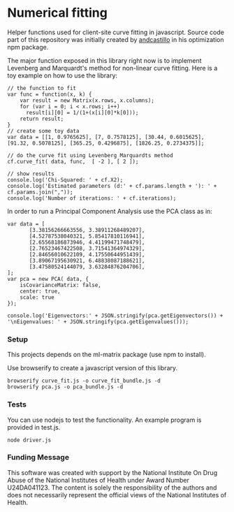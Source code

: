 # Numerical fitting

Helper functions used for client-site curve fitting in javascript. Source code part of this repository was initially created by [andcastillo](https://www.npmjs.com/~andcastillo) in his optimization npm package.

The major function exposed in this library right now is to implement Levenberg and Marquardt's method for non-linear curve fitting. Here is a toy example on how to use the library:
```
// the function to fit
var func = function(x, k) {
    var result = new Matrix(x.rows, x.columns);
    for (var i = 0; i < x.rows; i++)
      result[i][0] = 1/(1+(x[i][0]*k[0]));
    return result;
}
// create some toy data
var data = [[1, 0.9765625], [7, 0.7578125], [30.44, 0.6015625], [91.32, 0.5078125], [365.25, 0.4296875], [1826.25, 0.2734375]];

// do the curve fit using Levenberg Marquardts method
cf.curve_fit( data, func,  [ -2 ], [ 2 ]);

// show results
console.log('Chi-Squared: ' + cf.X2);
console.log('Estimated parameters (d:' + cf.params.length + '): ' + cf.params.join(","));
console.log('Number of iterations: ' + cf.iterations);
```

In order to run a Principal Component Analysis use the PCA class as in:
```
var data = [
       [3.38156266663556, 3.38911268489207],
       [4.52787538040321, 5.85417810116941],
       [2.65568186873946, 4.41199471748479],
       [2.76523467422508, 3.71541364974329],
       [2.84656010622109, 4.17550644951439],
       [3.89067195630921, 6.48838087188621],
       [3.47580524144079, 3.63284876204706],
];
var pca = new PCA( data, {
    isCovarianceMatrix: false,
    center: true,
    scale: true
});

console.log('Eigenvectors:' + JSON.stringify(pca.getEigenvectors()) + '\nEigenvalues: ' + JSON.stringify(pca.getEigenvalues()));
```

### Setup 

This projects depends on the ml-matrix package (use npm to install).

Use browserify to create a javascript version of this library.

```
browserify curve_fit.js -o curve_fit_bundle.js -d
browserify pca.js -o pca_bundle.js -d
```

### Tests

You can use nodejs to test the functionality. An example program is provided in test.js.
```
node driver.js
```

### Funding Message

This software was created with support by the National Institute On Drug Abuse of the National Institutes of Health under Award Number U24DA041123. The content is solely the responsibility of the authors and does not necessarily represent the official views of the National Institutes of Health.
